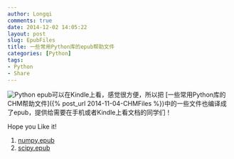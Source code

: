 ```yaml
---
author: Longqi
comments: true
date: 2014-12-02 14:05:22
layout: post
slug: EpubFiles
title: 一些常用Python库的epub帮助文件
categories: [Python]
tags:
- Python
- Share
---
```

![Python](https://wanglongqi.github.io/public/images/python.png)
epub可以在Kindle上看，感觉很方便，所以把 [一些常用Python库的CHM帮助文件]({% post_url 2014-11-04-CHMFiles %})中的一些文件也编译成了epub，提供给需要在手机或者Kindle上看文档的同学们！

Hope you Like it!

1. [numpy.epub](https://github.com/wanglongqi/wanglongqi.github.io/raw/master/public/epubs/Numpy.epub)
1. [scipy.epub](https://github.com/wanglongqi/wanglongqi.github.io/raw/master/public/epubs/SciPy.epub)

